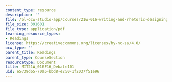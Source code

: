 ```yaml
---
content_type: resource
description: ''
file: /ol-ocw-studio-app/courses/21w-016-writing-and-rhetoric-designing-meaning-fall-2016/e5739d6570a5bbd8e2501f2037f51e96_MIT21W_016F16_Debate101.pdf
file_size: 391601
file_type: application/pdf
learning_resource_types:
- Readings
license: https://creativecommons.org/licenses/by-nc-sa/4.0/
ocw_type: ''
parent_title: Readings
parent_type: CourseSection
resourcetype: Document
title: MIT21W_016F16_Debate101
uid: e5739d65-70a5-bbd8-e250-1f2037f51e96
---
```

